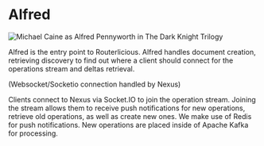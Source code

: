 # Alfred

![Michael Caine as Alfred Pennyworth in The Dark Knight Trilogy](https://upload.wikimedia.org/wikipedia/en/1/18/Alfred_Pennyworth_%28Michael_Caine%29.jpg)

Alfred is the entry point to Routerlicious. Alfred handles document creation, retrieving discovery to find out where a client should connect for the operations stream and deltas retrieval.

(Websocket/Socketio connection handled by Nexus)

Clients connect to Nexus via Socket.IO to join the operation stream.
Joining the stream allows them to receive push notifications for new operations, retrieve old operations, as well as
create new ones. We make use of Redis for push notifications. New operations are placed inside of Apache Kafka for
processing.

